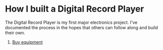 # How I built a Digital Record Player

The Digital Record Player is my first major electronics project. I've documented the process in the
hopes that others can follow along and build their own.

1. [Buy equipment](./v0/buy-equipment.md)
